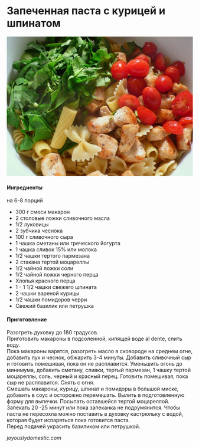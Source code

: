 ﻿---
image: ../../pics/baked-pasta-chicken.jpg
---
# Запеченная паста с курицей и шпинатом

![Запеченная паста с курицей и шпинатом](../../pics/baked-pasta-chicken.jpg)

#### Ингредиенты
на 6-8 порций

* 300 г смеси макарон
* 2 столовые ложки сливочного масла
* 1/2 луковицы
* 2 зубчика чеснока
* 100 г сливочного сыра
* 1 чашка сметаны или греческого йогурта
* 1 чашка сливок 15% или молока
* 1/2 чашки тертого пармезана
* 2 стакана тертой моцареллы
* 1/2 чайной ложки соли
* 1/2 чайной ложки черного перца
* Хлопья красного перца
* 1 - 1 1/2 чашки свежего шпината
* 2 чашки вареной курицы
* 1/2 чашки помидоров черри
* Свежий базилик или петрушка

#### Приготовление

Разогреть духовку до 180 градусов.  
Приготовить макароны в подсоленной, кипящей воде al dente, слить воду.  
Пока макароны варятся, разогреть масло в сковороде на среднем огне, добавить лук и чеснок, обжарить 3-4 минуты. Добавить сливочный сыр и готовить помешивая, пока он не расплавится. Уменьшить огонь до минимума, добавить сметану, сливки, тертый пармезан, 1 чашку тертой моцареллы, соль, черный и красный перец. Готовить помешивая, пока сыр не расплавится. Снять с огня.  
Смешать макароны, курицу, шпинат и помидоры в большой миске, добавить в соус и осторожно перемешать. Вылить в подготовленную форму для выпечки. Посыпать оставшейся тертой моцареллой.  
Запекать 20 -25 минут или пока запеканка не подрумянится. Чтобы паста не пересохла можно поставить в духовку кастрюльку с водой, которая будет испаряться пока готовится паста.  
Перед подачей украсить базиликом или петрушкой.  

*joyouslydomestic.com*
